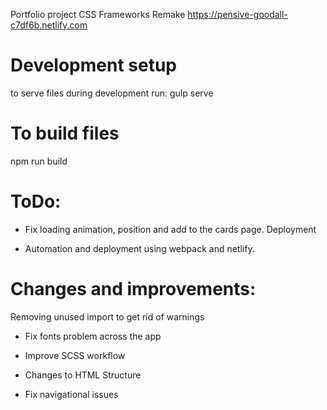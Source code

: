 Portfolio project CSS Frameworks Remake
https://pensive-goodall-c7df6b.netlify.com

# Development setup

to serve files during development run:
gulp serve

# To build files

npm run build

# ToDo:

- Fix loading animation, position and add to the cards page.
Deployment

- Automation and deployment using webpack and netlify.


# Changes and improvements: 

Removing unused import to get rid of warnings

- Fix fonts problem across the app

- Improve SCSS workflow

- Changes to HTML Structure

- Fix navigational issues

